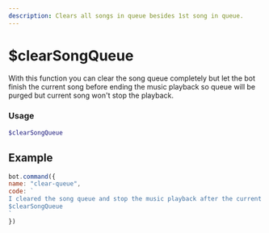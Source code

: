 ```yaml
---
description: Clears all songs in queue besides 1st song in queue.
---
```


# $clearSongQueue

With this function you can clear the song queue completely but let the bot finish the current song before ending the music playback so queue will be purged but current song won't stop the playback.

### Usage
```php
$clearSongQueue
```

## Example

```javascript
bot.command({
name: "clear-queue",
code: `
I cleared the song queue and stop the music playback after the current song!
$clearSongQueue
`
})
```

